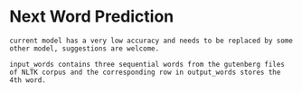 # Next Word Prediction
<nltk-corpus is used>

	current model has a very low accuracy and needs to be replaced by some other model, suggestions are welcome. 
	
	input_words contains three sequential words from the gutenberg files of NLTK corpus and the corresponding row in output_words stores the 4th word.